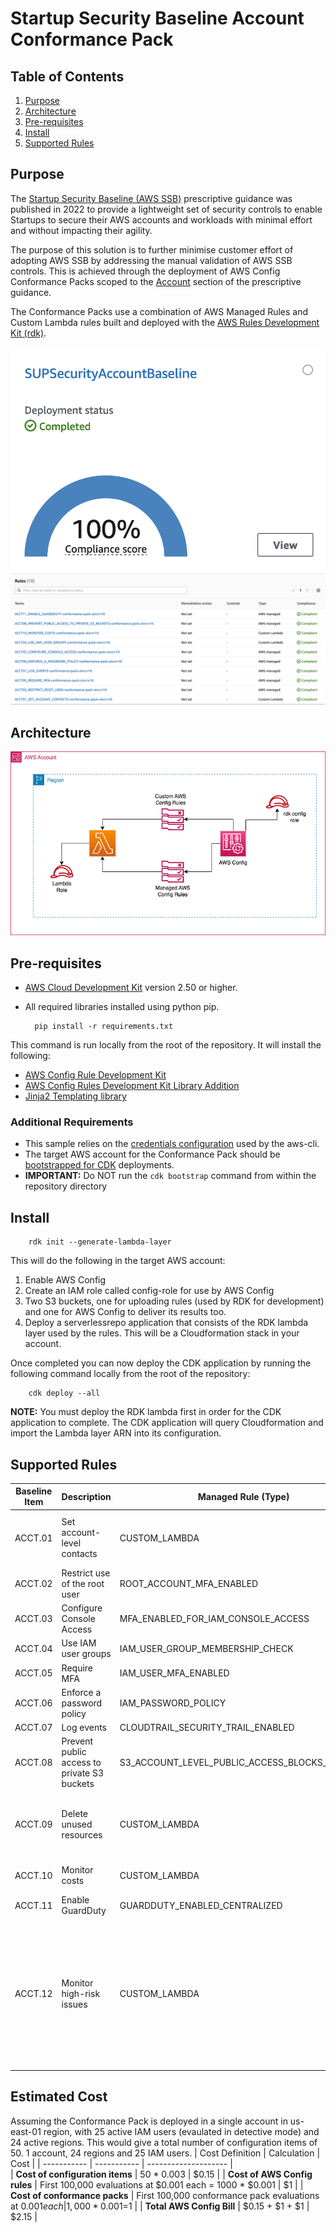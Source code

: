 
Startup Security Baseline Account Conformance Pack
==========================================

Table of Contents
-----------------

1. [Purpose](#purpose)
2. [Architecture](#architecture)
3. [Pre-requisites](#pre-requisites) 
4. [Install](#install)
5. [Supported Rules](#supported-rules)

## Purpose
The [Startup Security Baseline (AWS SSB)](https://docs.aws.amazon.com/prescriptive-guidance/latest/aws-startup-security-baseline/welcome.html) prescriptive guidance was published in 2022 to provide a lightweight set of security controls to enable Startups to secure their AWS accounts and workloads with minimal effort and without impacting their agility.

The purpose of this solution is to further minimise customer effort of adopting AWS SSB by addressing the manual validation of AWS SSB controls. This is achieved through the deployment of AWS Config Conformance Packs scoped to the [Account](https://docs.aws.amazon.com/prescriptive-guidance/latest/aws-startup-security-baseline/controls-acct.html) section of the prescriptive guidance.

The Conformance Packs use a combination of AWS Managed Rules and Custom Lambda rules built and deployed with the [AWS Rules Development Kit (rdk)](https://github.com/awslabs/aws-config-rdk).

![Compliance View](/images/config1.png "Compliance View")
![Rules View](/images/config2.png "Rules View")

## Architecture
![Architecture](/images/ssb_conformance_pack_diagram.png "Architecture")
## Pre-requisites
* [AWS Cloud Development Kit](https://docs.aws.amazon.com/cdk/v2/guide/home.html) version 2.50 or higher.
* All required libraries installed using python pip. 

        pip install -r requirements.txt

This command is run locally from the root of the repository. It will install the following:
  * [AWS Config Rule Development Kit](https://github.com/awslabs/aws-config-rdk)
  * [AWS Config Rules Development Kit Library Addition](https://github.com/awslabs/aws-config-rdklib)
  * [Jinja2 Templating library](https://jinja.palletsprojects.com/en/3.1.x/)

### Additional Requirements
* This sample relies on the [credentials configuration](https://docs.aws.amazon.com/cli/latest/userguide/cli-chap-configure.html) used by the aws-cli. 
* The target AWS account for the Conformance Pack should be [bootstrapped for CDK](https://docs.aws.amazon.com/cdk/v2/guide/bootstrapping.html) deployments. 
* **IMPORTANT:** Do NOT run the `cdk bootstrap` command from within the repository directory
## Install

        rdk init --generate-lambda-layer

This will do the following in the target AWS account:
1. Enable AWS Config
2. Create an IAM role called config-role for use by AWS Config
3. Two S3 buckets, one for uploading rules (used by RDK for development) and one for AWS Config to deliver its results too.
4. Deploy a serverlessrepo application that consists of the RDK lambda layer used by the rules. This will be a Cloudformation stack in your account.

Once completed you can now deploy the CDK application by running the following command locally from the root of the repository:

        cdk deploy --all

**NOTE:** You must deploy the RDK lambda first in order for the CDK application to complete. The CDK application will query Cloudformation and import the Lambda layer ARN into its configuration.

## Supported Rules
| Baseline Item | Description | Managed Rule (Type) | Conformance Pack Rule | Notes |
| ----------- | ----------- | -------------------- | ---------------------- | -- |
| ACCT.01 | Set account-level contacts | CUSTOM_LAMBDA | ACCT01_SET_ACCOUNT_CONTACTS | Checks that 'BILLING', 'OPERATIONS', 'SECURITY' contacts are set | 
| ACCT.02 | Restrict use of the root user | ROOT_ACCOUNT_MFA_ENABLED | ACCT02_RESTRICT_ROOT_USER | |
| ACCT.03 | Configure Console Access | MFA_ENABLED_FOR_IAM_CONSOLE_ACCESS | ACCT03_CONFIGURE_CONSOLE_ACCESS | |
| ACCT.04 | Use IAM user groups | IAM_USER_GROUP_MEMBERSHIP_CHECK | ACCT04_USE_IAM_USER_GROUPS | |
| ACCT.05 | Require MFA | IAM_USER_MFA_ENABLED | ACCT05_REQUIRE_MFA | |
| ACCT.06 | Enforce a password policy | IAM_PASSWORD_POLICY | ACCT06_ENFORCE_A_PASSWORD_POLICY | |
| ACCT.07 | Log events | CLOUDTRAIL_SECURITY_TRAIL_ENABLED | ACCT07_LOG_EVENTS | |
| ACCT.08 | Prevent public access to private S3 buckets | S3_ACCOUNT_LEVEL_PUBLIC_ACCESS_BLOCKS_PERIODIC | ACCT08_PREVENT_PUBLIC_ACCESS_TO_PRIVATE_S3_BUCKETS | |
| ACCT.09 | Delete unused resources	| CUSTOM_LAMBDA | ACC09_DELETE_UNUSED_RESOURCES | This will check for the presence of default VPCs in all available regions in the account |
| ACCT.10 | Monitor costs | CUSTOM_LAMBDA | ACCT10_MONITOR_COSTS |	 Checks for at least one Budget configured |
| ACCT.11 | Enable GuardDuty | GUARDDUTY_ENABLED_CENTRALIZED | ACCT11_ENABLE_GUARDDUTY | |
| ACCT.12 | Monitor high-risk issues | CUSTOM_LAMBDA | ACCT12_MONITOR_HIGH_RISK_ISSUES | Requires Premium Support subscription. Checks Trusted Adivsor for any issues in 'error' state. If Premium Support is not enabled will report as NOT_APPLICABLE and have no status in the Console  |

## Estimated Cost
Assuming the Conformance Pack is deployed in a single account in us-east-01 region, with 25 active IAM users (evaulated in detective mode) and 24 active regions. This would give a total number of configuration items of 50. 1 account, 24 regions and 25 IAM users.
| Cost Definition | Calculation | Cost | 
| ----------- | ----------- | -------------------- |  
| __Cost of configuration items__ | 50 * 0.003 | $0.15 |
| __Cost of AWS Config rules__ |  First 100,000 evaluations at $0.001 each = 1000 * $0.001 | $1 |
| __Cost of conformance packs__ | First 100,000 conformance pack evaluations at $0.001 each | 1,000 * 0.001 =$1 |
| __Total AWS Config Bill__ | $0.15 + $1 + $1 | $2.15 |